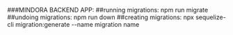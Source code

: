 ###MINDORA BACKEND APP:
 ##running migrations: npm run migrate
 ##undoing migrations: npm run down
 ##creating migrations: npx sequelize-cli migration:generate --name migration name